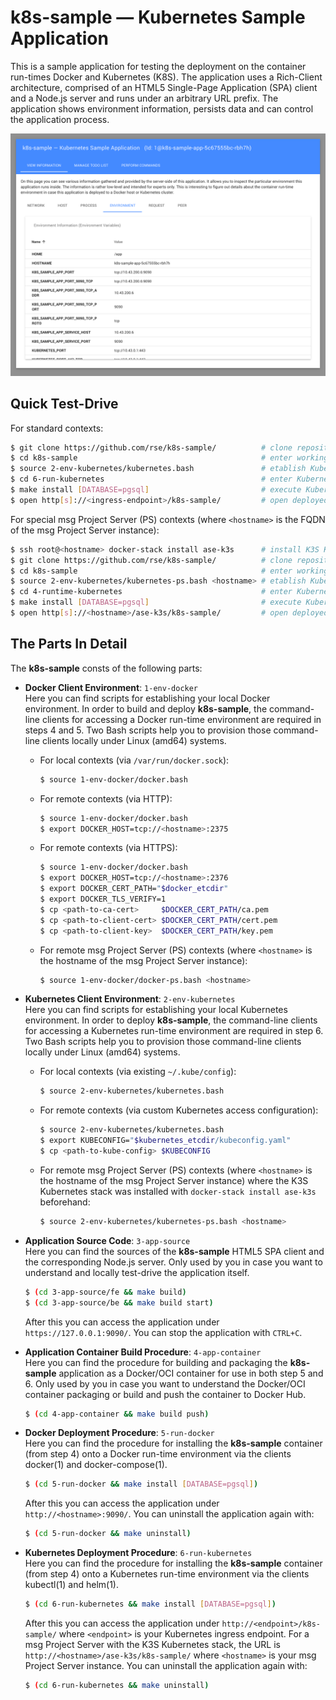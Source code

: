 
k8s-sample &mdash; Kubernetes Sample Application
================================================

This is a sample application for testing the deployment on the
container run-times Docker and Kubernetes (K8S). The application uses a
Rich-Client architecture, comprised of an HTML5 Single-Page Application
(SPA) client and a Node.js server and runs under an arbitrary URL
prefix. The application shows environment information, persists
data and can control the application process.

![k8s-sample screenshot](screenshot.png)

Quick Test-Drive
----------------

For standard contexts:

```sh
$ git clone https://github.com/rse/k8s-sample/          # clone repository
$ cd k8s-sample                                         # enter working copy
$ source 2-env-kubernetes/kubernetes.bash               # etablish Kubernetes environment
$ cd 6-run-kubernetes                                   # enter Kubernetes deployment procedure
$ make install [DATABASE=pgsql]                         # execute Kubernetes deployment procedure
$ open http[s]://<ingress-endpoint>/k8s-sample/         # open deployed application
```

For special msg Project Server (PS) contexts (where `<hostname>` is the
FQDN of the msg Project Server instance):

```sh
$ ssh root@<hostname> docker-stack install ase-k3s      # install K3S Kubernetes distribution
$ git clone https://github.com/rse/k8s-sample/          # clone repository
$ cd k8s-sample                                         # enter working copy
$ source 2-env-kubernetes/kubernetes-ps.bash <hostname> # etablish Kubernetes environment
$ cd 4-runtime-kubernetes                               # enter Kubernetes deployment procedure
$ make install [DATABASE=pgsql]                         # execute Kubernetes deployment procedure
$ open http[s]://<hostname>/ase-k3s/k8s-sample/         # open deployed application
```

The Parts In Detail
-------------------

The **k8s-sample** consts of the following parts:

- **Docker Client Environment**: `1-env-docker`<br/>
  Here you can find scripts for establishing your local Docker
  environment. In order to build and deploy **k8s-sample**, the
  command-line clients for accessing a Docker run-time environment are
  required in steps 4 and 5. Two Bash scripts help you to provision
  those command-line clients locally under Linux (amd64) systems.

  - For local contexts (via `/var/run/docker.sock`):

    ```sh
    $ source 1-env-docker/docker.bash
    ```

  - For remote contexts (via HTTP):

    ```sh
    $ source 1-env-docker/docker.bash
    $ export DOCKER_HOST=tcp://<hostname>:2375
    ```

  - For remote contexts (via HTTPS):

    ```sh
    $ source 1-env-docker/docker.bash
    $ export DOCKER_HOST=tcp://<hostname>:2376
    $ export DOCKER_CERT_PATH="$docker_etcdir"
    $ export DOCKER_TLS_VERIFY=1
    $ cp <path-to-ca-cert>     $DOCKER_CERT_PATH/ca.pem
    $ cp <path-to-client-cert> $DOCKER_CERT_PATH/cert.pem
    $ cp <path-to-client-key>  $DOCKER_CERT_PATH/key.pem
    ```

  - For remote msg Project Server (PS) contexts (where `<hostname>` is the
    hostname of the msg Project Server instance):

    ```sh
    $ source 1-env-docker/docker-ps.bash <hostname>
    ```

- **Kubernetes Client Environment**: `2-env-kubernetes`<br/>
  Here you can find scripts for establishing your local Kubernetes
  environment. In order to deploy **k8s-sample**, the command-line
  clients for accessing a Kubernetes run-time environment are required
  in step 6. Two Bash scripts help you to provision those command-line
  clients locally under Linux (amd64) systems.

  - For local contexts (via existing `~/.kube/config`):

    ```sh
    $ source 2-env-kubernetes/kubernetes.bash
    ```

  - For remote contexts (via custom Kubernetes access configuration):

    ```sh
    $ source 2-env-kubernetes/kubernetes.bash
    $ export KUBECONFIG="$kubernetes_etcdir/kubeconfig.yaml"
    $ cp <path-to-kube-config> $KUBECONFIG
    ```

  - For remote msg Project Server (PS) contexts (where `<hostname>` is the
    hostname of the msg Project Server instance) where the K3S Kubernetes
    stack was installed with `docker-stack install ase-k3s` beforehand:

    ```sh
    $ source 2-env-kubernetes/kubernetes-ps.bash <hostname>
    ```

- **Application Source Code**: `3-app-source`<br/>
  Here you can find the sources of the **k8s-sample** HTML5 SPA client and
  the corresponding Node.js server. Only used by you in case you want
  to understand and locally test-drive the application itself.

  ```sh
  $ (cd 3-app-source/fe && make build)
  $ (cd 3-app-source/be && make build start)
  ```

  After this you can access the application under `https://127.0.0.1:9090/`.
  You can stop the application with `CTRL+C`.

- **Application Container Build Procedure**: `4-app-container`<br/>
  Here you can find the procedure for building and packaging the
  **k8s-sample** application as a Docker/OCI container for use in both
  step 5 and 6. Only used by you in case you want to understand the
  Docker/OCI container packaging or build and push the container to
  Docker Hub.

  ```sh
  $ (cd 4-app-container && make build push)
  ```

- **Docker Deployment Procedure**: `5-run-docker`<br/>
  Here you can find the procedure for installing the **k8s-sample**
  container (from step 4) onto a Docker run-time environment via the
  clients docker(1) and docker-compose(1).

  ```sh
  $ (cd 5-run-docker && make install [DATABASE=pgsql])
  ```

  After this you can access the application under `http://<hostname>:9090/`.
  You can uninstall the application again with:

  ```sh
  $ (cd 5-run-docker && make uninstall)
  ```

- **Kubernetes Deployment Procedure**: `6-run-kubernetes`<br/>
  Here you can find the procedure for installing the **k8s-sample**
  container (from step 4) onto a Kubernetes run-time environment via the
  clients kubectl(1) and helm(1).

  ```sh
  $ (cd 6-run-kubernetes && make install [DATABASE=pgsql])
  ```

  After this you can access the application under `http://<endpoint>/k8s-sample/`
  where `<endpoint>` is your Kubernetes ingress endpoint. For a msg Project Server
  with the K3S Kubernetes stack, the URL is `http://<hostname>/ase-k3s/k8s-sample/`
  where `<hostname>` is your msg Project Server instance.
  You can uninstall the application again with:

  ```sh
  $ (cd 6-run-kubernetes && make uninstall)
  ```

